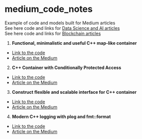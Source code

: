 # medium_code_notes
Example of code and models built for Medium articles<br>
See here code and links for [Data Science and AI articles](https://github.com/Midvel/medium_jupyter_notes)<br>
See here code and links for [Blockchain articles](https://github.com/Midvel/medium_blockchain_notes)

1. <b>Functional, minimalistic and useful C++ map-like container</b>
* [Link to the code](accumulator_map/accumulator_map.cpp)
* [Article on the Medium](https://medium.com/swlh/functional-minimalistic-and-useful-c-map-like-container-bac0db734c71?source=friends_link&sk=847828017d0ab0361e9002d10a16a1a9)

2. <b>C++ Container with Conditionally Protected Access</b>
* [Link to the code](container_with_condition/interval_container.cpp)
* [Article on the Medium](https://medium.com/swlh/c-container-with-conditionally-protected-access-9d249393183e?source=friends_link&sk=4707f0ee62191b620284c7d6fb90b20f)

3. <b>Construct flexible and scalable interface for C++ container</b>
* [Link to the code](variadic_interface/variadic_storage.cpp)
* [Article on the Medium](https://medium.com/swlh/construct-variadic-flexible-and-scalable-interface-for-c-container-f1c5190afdd1?source=friends_link&sk=00810f34832b5ff39fd65a2b196318d6)

4. <b>Modern C++ logging with plog and fmt::format</b>
* [Link to the code](https://github.com/Midvel/ModernLogging)
* [Article on the Medium](https://medium.com/@midvel.corp/modern-c-logging-with-plog-and-fmt-format-1397ab4e2350?source=friends_link&sk=fecc457f57e231fd2049d9b2ac4421b8)
